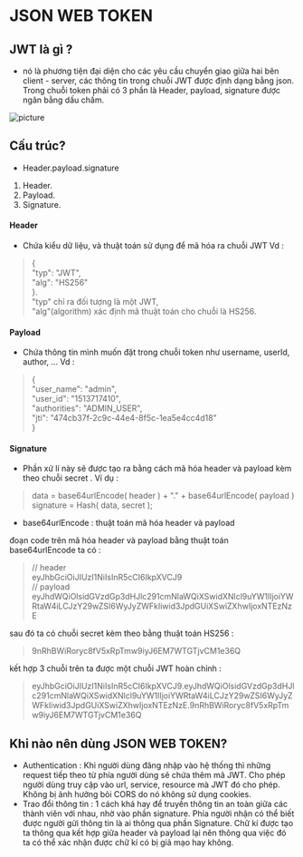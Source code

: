# JSON WEB TOKEN
## JWT là gì ?
- nó là phương tiện đại diện cho các yêu cầu chuyển giao giữa hai bên client - server, các thông tin trong chuỗi JWT được định dạng bằng json. Trong chuỗi token phải có 3 phần là Header, payload, signature được ngăn bằng dấu chấm.

![picture](https://topdev.vn/blog/wp-content/uploads/2017/12/jwt-la-gi.jpeg)

##  Cấu trúc?
- Header.payload.signature
1. Header.
2. Payload.
3. Signature.
#### Header 
- Chứa kiểu dữ liệu, và thuật toán sử dụng để mã hóa ra chuỗi JWT
Vd :
>  {<br>
    "typ": "JWT",<br>
    "alg": "HS256"<br>
}. <br>"typ" chỉ ra đối tượng là một JWT,<br> "alg"(algorithm)
xác định mã thuật toán cho chuỗi là HS256.
#### Payload
- Chứa thông tin mình muốn đặt trong chuỗi token như username, userId, author, ... 
Vd : 
> {<br>
    "user_name": "admin",<br>
    "user_id": "1513717410",<br>
    "authorities": "ADMIN_USER",<br>
    "jti": "474cb37f-2c9c-44e4-8f5c-1ea5e4cc4d18" <br>
}
#### Signature
- Phần xử lí này sẽ được tạo ra bằng cách mã hóa header và payload kèm theo chuỗi secret . Ví dụ : 
> data = base64urlEncode( header ) + "." + base64urlEncode( payload )
signature = Hash( data, secret );
- base64urlEncode : thuật toán mã hóa header và payload<br>

đoạn code trên mã hóa header và payload bằng thuật toán base64urlEncode ta có : 
> // header<br>
eyJhbGciOiJIUzI1NiIsInR5cCI6IkpXVCJ9<br>
// payload<br>
eyJhdWQiOlsidGVzdGp3dHJlc291cmNlaWQiXSwidXNlcl9uYW1lIjoiYWRtaW4iLCJzY29wZSI6WyJyZWFkIiwid3JpdGUiXSwiZXhwIjoxNTEzNzE

sau đó ta có chuỗi secret kèm theo bằng thuật toán HS256 :
> 9nRhBWiRoryc8fV5xRpTmw9iyJ6EM7WTGTjvCM1e36Q

kết hợp 3 chuỗi trên ta được một chuỗi JWT hoàn chỉnh : 
> eyJhbGciOiJIUzI1NiIsInR5cCI6IkpXVCJ9.eyJhdWQiOlsidGVzdGp3dHJlc291cmNlaWQiXSwidXNlcl9uYW1lIjoiYWRtaW4iLCJzY29wZSI6WyJyZWFkIiwid3JpdGUiXSwiZXhwIjoxNTEzNzE.9nRhBWiRoryc8fV5xRpTmw9iyJ6EM7WTGTjvCM1e36Q

## Khi nào nên dùng JSON WEB TOKEN?
- Authentication : Khi người dùng đăng nhập vào hệ thống thì những request tiếp theo từ phía người dùng sẽ chứa thêm mã JWT. Cho phép người dùng truy cập vào url, service, resource mà JWT đó cho phép. Không bị ảnh hưởng bỏi CORS do nó không sử dụng cookies.
- Trao đổi thông tin : 1 cách khá hay để truyền thông tin an toàn giữa các thành viên với nhau, nhờ vào phần signature. Phía người nhận có thể biết được người gửi thông tin là ai thông qua phần Signature. Chữ kí được tạo ta thông qua kết hợp giữa header và payload lại nên thông qua việc đó ta có thể xác nhận được chữ kí có bị giả mạo hay không.
